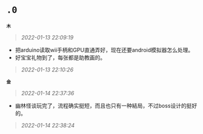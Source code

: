 **`.0`**
=========
**`木`**
>*2022-01-13 22:09:19*
- 把arduino读取wii手柄和GPU直通弄好，现在还要android模拟器怎么处理。
- 好宝宝礼物到了，每张都是助教画的。
>*2022-01-13 22:10:26*

**`金`**
>*2022-01-14 22:37:36*
- 幽林怪谈玩完了，流程确实挺短，而且也只有一种結局，不过boss设计的挺好的。
>*2022-01-14 22:38:24*
